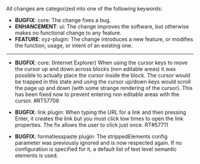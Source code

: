 All changes are categorized into one of the following keywords:

- **BUGFIX**:      core: The change fixes a bug.
- **ENHANCEMENT**: ui: The change improves the software, but otherwise makes no
                   functional change to any feature.
- **FEATURE**: xyz-plugin: The change introduces a new feature, or modifies the
               function, usage, or intent of an existing one.

----


- **BUGFIX**: core: (Internet Explorer) When using the cursor keys to move the
              cursor up and down across blocks (non editable areas) it was possible
              to actually place the cursor inside the block. The cursor would be
              trapped in this state and using the cursor up/down keys would scroll
              the page up and down (with some strange rendering of the cursor).
              This has been fixed now to prevent entering non editable areas with
              the cursor. #RT57706
              
- **BUGFIX**: link plugin: When typing the URL for a link and then pressing Enter,
              it creates the link but you must click tow times to open the link
              properties. The fix allows the user to click just once. RT#57711

- **BUGFIX**: formatlesspaste plugin: The strippedElements config parameter was
              previously ignored and is now respected again. If no configuration
              is specified for it, a default list of text level semantic elements
              is used.
